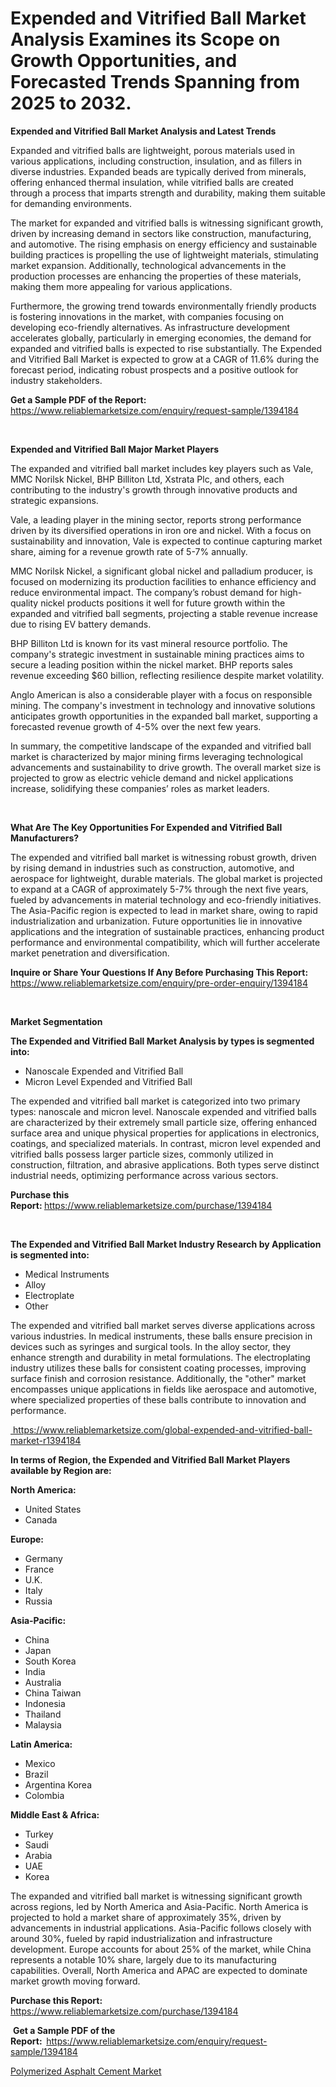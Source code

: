 <p><h1>Expended and Vitrified Ball Market Analysis Examines its Scope on Growth Opportunities, and Forecasted Trends Spanning from 2025 to 2032.</h1></p><p><strong>Expended and Vitrified Ball Market Analysis and Latest Trends</strong></p>
<p><p>Expanded and vitrified balls are lightweight, porous materials used in various applications, including construction, insulation, and as fillers in diverse industries. Expanded beads are typically derived from minerals, offering enhanced thermal insulation, while vitrified balls are created through a process that imparts strength and durability, making them suitable for demanding environments.</p><p>The market for expanded and vitrified balls is witnessing significant growth, driven by increasing demand in sectors like construction, manufacturing, and automotive. The rising emphasis on energy efficiency and sustainable building practices is propelling the use of lightweight materials, stimulating market expansion. Additionally, technological advancements in the production processes are enhancing the properties of these materials, making them more appealing for various applications.</p><p>Furthermore, the growing trend towards environmentally friendly products is fostering innovations in the market, with companies focusing on developing eco-friendly alternatives. As infrastructure development accelerates globally, particularly in emerging economies, the demand for expanded and vitrified balls is expected to rise substantially. The Expended and Vitrified Ball Market is expected to grow at a CAGR of 11.6% during the forecast period, indicating robust prospects and a positive outlook for industry stakeholders.</p></p>
<p><strong>Get a Sample PDF of the Report:&nbsp;</strong> <a href="https://www.reliablemarketsize.com/enquiry/request-sample/1394184?utm_campaign=2744&utm_medium=2&utm_source=Github&utm_content=ia&utm_term=22032025&utm_id=expended-and-vitrified-ball">https://www.reliablemarketsize.com/enquiry/request-sample/1394184</a></p>
<p>&nbsp;</p>
<p><strong>Expended and Vitrified Ball Major Market Players</strong></p>
<p><p>The expanded and vitrified ball market includes key players such as Vale, MMC Norilsk Nickel, BHP Billiton Ltd, Xstrata Plc, and others, each contributing to the industry's growth through innovative products and strategic expansions.</p><p>Vale, a leading player in the mining sector, reports strong performance driven by its diversified operations in iron ore and nickel. With a focus on sustainability and innovation, Vale is expected to continue capturing market share, aiming for a revenue growth rate of 5-7% annually.</p><p>MMC Norilsk Nickel, a significant global nickel and palladium producer, is focused on modernizing its production facilities to enhance efficiency and reduce environmental impact. The company’s robust demand for high-quality nickel products positions it well for future growth within the expanded and vitrified ball segments, projecting a stable revenue increase due to rising EV battery demands.</p><p>BHP Billiton Ltd is known for its vast mineral resource portfolio. The company's strategic investment in sustainable mining practices aims to secure a leading position within the nickel market. BHP reports sales revenue exceeding $60 billion, reflecting resilience despite market volatility.</p><p>Anglo American is also a considerable player with a focus on responsible mining. The company's investment in technology and innovative solutions anticipates growth opportunities in the expanded ball market, supporting a forecasted revenue growth of 4-5% over the next few years.</p><p>In summary, the competitive landscape of the expanded and vitrified ball market is characterized by major mining firms leveraging technological advancements and sustainability to drive growth. The overall market size is projected to grow as electric vehicle demand and nickel applications increase, solidifying these companies’ roles as market leaders.</p></p>
<p>&nbsp;</p>
<p><strong>What Are The Key Opportunities For Expended and Vitrified Ball Manufacturers?</strong></p>
<p><p>The expended and vitrified ball market is witnessing robust growth, driven by rising demand in industries such as construction, automotive, and aerospace for lightweight, durable materials. The global market is projected to expand at a CAGR of approximately 5-7% through the next five years, fueled by advancements in material technology and eco-friendly initiatives. The Asia-Pacific region is expected to lead in market share, owing to rapid industrialization and urbanization. Future opportunities lie in innovative applications and the integration of sustainable practices, enhancing product performance and environmental compatibility, which will further accelerate market penetration and diversification.</p></p>
<p><strong>Inquire or Share Your Questions If Any Before Purchasing This Report:</strong> <a href="https://www.reliablemarketsize.com/enquiry/pre-order-enquiry/1394184?utm_campaign=2744&utm_medium=2&utm_source=Github&utm_content=ia&utm_term=22032025&utm_id=expended-and-vitrified-ball">https://www.reliablemarketsize.com/enquiry/pre-order-enquiry/1394184</a></p>
<p>&nbsp;</p>
<p><strong>Market Segmentation</strong></p>
<p><strong>The Expended and Vitrified Ball Market Analysis by types is segmented into:</strong></p>
<p><ul><li>Nanoscale Expended and Vitrified Ball</li><li>Micron Level Expended and Vitrified Ball</li></ul></p>
<p><p>The expended and vitrified ball market is categorized into two primary types: nanoscale and micron level. Nanoscale expended and vitrified balls are characterized by their extremely small particle size, offering enhanced surface area and unique physical properties for applications in electronics, coatings, and specialized materials. In contrast, micron level expended and vitrified balls possess larger particle sizes, commonly utilized in construction, filtration, and abrasive applications. Both types serve distinct industrial needs, optimizing performance across various sectors.</p></p>
<p><strong>Purchase this Report:&nbsp;</strong><a href="https://www.reliablemarketsize.com/purchase/1394184?utm_campaign=2744&utm_medium=2&utm_source=Github&utm_content=ia&utm_term=22032025&utm_id=expended-and-vitrified-ball">https://www.reliablemarketsize.com/purchase/1394184</a></p>
<p>&nbsp;</p>
<p><strong>The Expended and Vitrified Ball Market Industry Research by Application is segmented into:</strong></p>
<p><ul><li>Medical Instruments</li><li>Alloy</li><li>Electroplate</li><li>Other</li></ul></p>
<p><p>The expended and vitrified ball market serves diverse applications across various industries. In medical instruments, these balls ensure precision in devices such as syringes and surgical tools. In the alloy sector, they enhance strength and durability in metal formulations. The electroplating industry utilizes these balls for consistent coating processes, improving surface finish and corrosion resistance. Additionally, the "other" market encompasses unique applications in fields like aerospace and automotive, where specialized properties of these balls contribute to innovation and performance.</p></p>
<p><a href="https://www.reliablemarketsize.com/global-expended-and-vitrified-ball-market-r1394184?utm_campaign=2744&utm_medium=2&utm_source=Github&utm_content=ia&utm_term=22032025&utm_id=expended-and-vitrified-ball">&nbsp;https://www.reliablemarketsize.com/global-expended-and-vitrified-ball-market-r1394184</a></p>
<p><strong>In terms of Region, the Expended and Vitrified Ball Market Players available by Region are:</strong></p>
<p>
    <p> <strong> North America: </strong>
        <ul>
            <li>United States</li>
            <li>Canada</li>
        </ul>
        </p> 
    <p> <strong> Europe: </strong>
        <ul>
            <li>Germany</li>
            <li>France</li>
            <li>U.K.</li>
            <li>Italy</li>
            <li>Russia</li>
        </ul>
        </p> 
    <p> <strong> Asia-Pacific: </strong>
        <ul>
            <li>China</li>
            <li>Japan</li>
            <li>South Korea</li>
            <li>India</li>
            <li>Australia</li>
            <li>China Taiwan</li>
            <li>Indonesia</li>
            <li>Thailand</li>
            <li>Malaysia</li>
        </ul>
        </p> 
    <p> <strong> Latin America: </strong>
        <ul>
            <li>Mexico</li>
            <li>Brazil</li>
            <li>Argentina Korea</li>
            <li>Colombia</li>
        </ul>
        </p> 
    <p> <strong> Middle East & Africa: </strong>
        <ul>
            <li>Turkey</li>
            <li>Saudi</li>
            <li>Arabia</li>
            <li>UAE</li>
            <li>Korea</li>
        </ul>
    </p>
    </p>
<p><p>The expanded and vitrified ball market is witnessing significant growth across regions, led by North America and Asia-Pacific. North America is projected to hold a market share of approximately 35%, driven by advancements in industrial applications. Asia-Pacific follows closely with around 30%, fueled by rapid industrialization and infrastructure development. Europe accounts for about 25% of the market, while China represents a notable 10% share, largely due to its manufacturing capabilities. Overall, North America and APAC are expected to dominate market growth moving forward.</p></p>
<p><strong>Purchase this Report: </strong><a href="https://www.reliablemarketsize.com/purchase/1394184?utm_campaign=2744&utm_medium=2&utm_source=Github&utm_content=ia&utm_term=22032025&utm_id=expended-and-vitrified-ball">https://www.reliablemarketsize.com/purchase/1394184</a></p>
<p>&nbsp;<strong>Get a Sample PDF of the Report:&nbsp;&nbsp;</strong><a href="https://www.reliablemarketsize.com/enquiry/request-sample/1394184?utm_campaign=2744&utm_medium=2&utm_source=Github&utm_content=ia&utm_term=22032025&utm_id=expended-and-vitrified-ball">https://www.reliablemarketsize.com/enquiry/request-sample/1394184</a></p>
<p><strong></strong></p>
<p><p><a href="https://github.com/carendesrochers299/Market-Research-Report-List-1/blob/main/polymerized-asphalt-cement-market.md?utm_campaign=2744&utm_medium=2&utm_source=Github&utm_content=ia&utm_term=22032025&utm_id=expended-and-vitrified-ball">Polymerized Asphalt Cement Market</a></p></p>